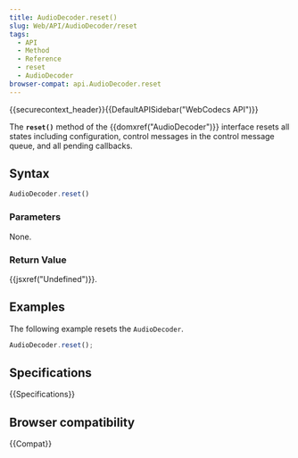 ```yaml
---
title: AudioDecoder.reset()
slug: Web/API/AudioDecoder/reset
tags:
  - API
  - Method
  - Reference
  - reset
  - AudioDecoder
browser-compat: api.AudioDecoder.reset
---
```

{{securecontext_header}}{{DefaultAPISidebar("WebCodecs API")}}

The **`reset()`** method of the {{domxref("AudioDecoder")}} interface resets all states including configuration, control messages in the control message queue, and all pending callbacks.

## Syntax

```js
AudioDecoder.reset()
```

### Parameters

None.

### Return Value

{{jsxref("Undefined")}}.

## Examples

The following example resets the `AudioDecoder`.

```js
AudioDecoder.reset();
```

## Specifications

{{Specifications}}

## Browser compatibility

{{Compat}}


